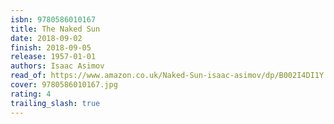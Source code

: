 ```yaml
---
isbn: 9780586010167
title: The Naked Sun
date: 2018-09-02
finish: 2018-09-05
release: 1957-01-01
authors: Isaac Asimov
read_of: https://www.amazon.co.uk/Naked-Sun-isaac-asimov/dp/B002I4DI1Y
cover: 9780586010167.jpg
rating: 4
trailing_slash: true
---
```

